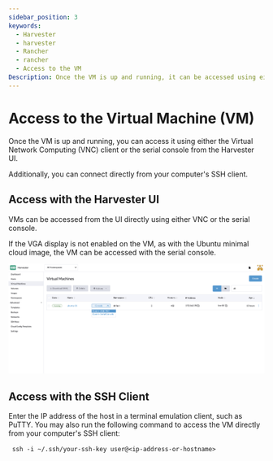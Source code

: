 ```yaml
---
sidebar_position: 3
keywords:
  - Harvester
  - harvester
  - Rancher
  - rancher
  - Access to the VM
Description: Once the VM is up and running, it can be accessed using either VNC or the serial console from the Harvester UI.
---
```


# Access to the Virtual Machine (VM)

Once the VM is up and running, you can access it using either the Virtual Network Computing (VNC) client or the serial console from the Harvester UI.

Additionally, you can connect directly from your computer's SSH client.

## Access with the Harvester UI

VMs can be accessed from the UI directly using either VNC or the serial console.

If the VGA display is not enabled on the VM, as with the Ubuntu minimal cloud image, the VM can be accessed with the serial console.

![](assets/access-to-vm.png)

## Access with the SSH Client

Enter the IP address of the host in a terminal emulation client, such as PuTTY. You may also run the following command to access the VM directly from your computer's SSH client:

```
 ssh -i ~/.ssh/your-ssh-key user@<ip-address-or-hostname>
```

